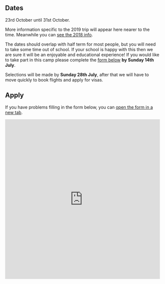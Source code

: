 ## Dates
23rd October until 31st October.

More information specific to the 2019 trip will appear here nearer to the time. Meanwhile you can [see the 2018 info]({{site.baseurl}}/pages/2018.html).

The dates should overlap with half term for most people, but you will need to take some time out of school. If your school is happy with this then we are sure it will be an enjoyable and educational experience! If you would like to take part in this camp please complete the [form below](#apply) **by Sunday 14th July**.

Selections will be made by **Sunday 28th July**, after that we will have to move quickly to book flights and apply for visas.

## Apply
If you have problems filling in the form below, you can <a href="https://docs.google.com/forms/d/e/1FAIpQLSdEfkgxrthtOLhDrwbATEQNG8HL3WckqEtUM4NuDoV7Kski6Q/viewform?usp=sf_link" target="_blank">open the form in a new tab</a>.

<iframe src="https://docs.google.com/forms/d/e/1FAIpQLSdEfkgxrthtOLhDrwbATEQNG8HL3WckqEtUM4NuDoV7Kski6Q/viewform?embedded=true" width="100%" height="520" frameborder="0" marginheight="0" marginwidth="0">Loading...</iframe>
